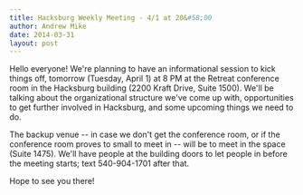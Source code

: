 ```yaml
---
title: Hacksburg Weekly Meeting - 4/1 at 20&#58;00
author: Andrew Mike
date: 2014-03-31
layout: post
---
```

Hello everyone! We're planning to have an informational session to kick 
things off, tomorrow (Tuesday, April 1) at 8 PM at the Retreat 
conference room in the Hacksburg building (2200 Kraft Drive, Suite 
1500). We'll be talking about the organizational structure we've come up 
with, opportunities to get further involved in Hacksburg, and some 
upcoming things we need to do. 

The backup venue -- in case we don't get the conference room, or if the 
conference room proves to small to meet in -- will be to meet in the 
space (Suite 1475). We'll have people at the building doors to let 
people in before the meeting starts; text 540-904-1701 after that. 

Hope to see you there! 
